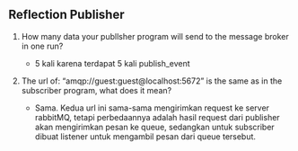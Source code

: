 ## Reflection Publisher
1. How many data your publlsher program will send to the message broker in one run?
    - 5 kali karena terdapat 5 kali publish_event

1. The url of: “amqp://guest:guest@localhost:5672” is the same as in the subscriber program, what does it mean?
    - Sama. Kedua url ini sama-sama mengirimkan request ke server rabbitMQ, tetapi perbedaannya adalah hasil request dari publisher akan mengirimkan pesan ke queue, sedangkan untuk subscriber dibuat listener untuk mengambil pesan dari queue tersebut.